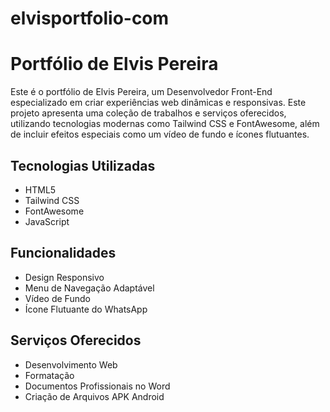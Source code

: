 # elvisportfolio-com
# Portfólio de Elvis Pereira

Este é o portfólio de Elvis Pereira, um Desenvolvedor Front-End especializado em criar experiências web dinâmicas e responsivas. Este projeto apresenta uma coleção de trabalhos e serviços oferecidos, utilizando tecnologias modernas como Tailwind CSS e FontAwesome, além de incluir efeitos especiais como um vídeo de fundo e ícones flutuantes.

## Tecnologias Utilizadas
- HTML5
- Tailwind CSS
- FontAwesome
- JavaScript

## Funcionalidades
- Design Responsivo
- Menu de Navegação Adaptável
- Vídeo de Fundo
- Ícone Flutuante do WhatsApp

## Serviços Oferecidos
- Desenvolvimento Web
- Formatação
- Documentos Profissionais no Word
- Criação de Arquivos APK Android
